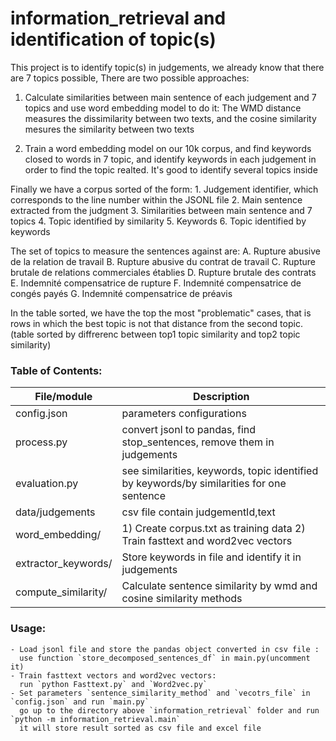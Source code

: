 # information_retrieval and identification of topic(s)

This project is to identify topic(s) in judgements, we already know that there are 7 topics possible,
There are two possible approaches:
1) Calculate similarities between main sentence of each judgement and 7 topics and use word embedding model to do it:
    The WMD distance measures the dissimilarity between two texts, and the cosine similarity mesures the similarity
    between two texts

2) Train a word embedding model on our 10k corpus, and find keywords closed to words in 7 topic, and identify keywords in each
    judgement in order to find the topic realted. It's good to identify several topics inside

Finally we have a corpus sorted of the form:
    1. Judgement identifier, which corresponds to the line number within the JSONL file
    2. Main sentence extracted from the judgment
    3. Similarities between main sentence and 7 topics
    4. Topic identified by similarity
    5. Keywords
    6. Topic identified by keywords

The set of topics to measure the sentences against are:
    A. Rupture abusive de la relation de travail
    B. Rupture abusive du contrat de travail
    C. Rupture brutale de relations commerciales établies
    D. Rupture brutale des contrats
    E. Indemnité compensatrice de rupture
    F. Indemnité compensatrice de congés payés
    G. Indemnité compensatrice de préavis

In the table sorted, we have the top the most "problematic" cases, that is rows in which the best topic is not that distance from the second topic.
(table sorted by diffrerenc between top1 topic similarity and top2 topic similarity)

### Table of Contents: ###


| File/module                               | Description |
| -------------                             | ------------- |
| config.json                               | parameters configurations
| process.py                                | convert jsonl to pandas, find stop_sentences, remove them in judgements
| evaluation.py                             | see similarities, keywords, topic identified by keywords/by similarities for one sentence
| data/judgements                           | csv file contain judgementId,text
| word_embedding/                           | 1) Create corpus.txt as training data 2) Train fasttext and word2vec vectors
| extractor_keywords/                       | Store keywords in file and identify it in judgements
| compute_similarity/                        | Calculate sentence similarity by wmd and cosine similarity methods

### Usage: ###

    - Load jsonl file and store the pandas object converted in csv file :
      use function `store_decomposed_sentences_df` in main.py(uncomment it)
    - Train fasttext vectors and word2vec vectors:
      run `python Fasttext.py` and `Word2vec.py`
    - Set parameters `sentence_similarity_method` and `vecotrs_file` in `config.json` and run `main.py`
      go up to the directory above `information_retrieval` folder and run `python -m information_retrieval.main`
      it will store result sorted as csv file and excel file
